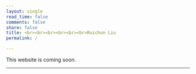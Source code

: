 ```yaml
---
layout: single
read_time: false
comments: false
share: false
title: <br><br><br><br><br><br>Ruichun Liu
permalink: /

---
```


 This website is coming soon.

---
